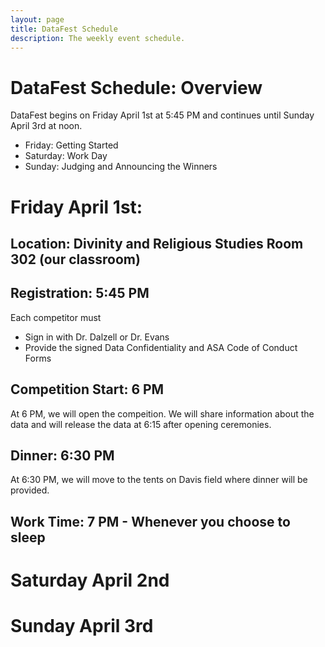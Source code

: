 ```yaml
---
layout: page
title: DataFest Schedule
description: The weekly event schedule.
---
```


# DataFest Schedule: Overview 

DataFest begins on Friday April 1st at 5:45 PM and continues until Sunday April 3rd at noon. 

- Friday: Getting Started
- Saturday: Work Day
- Sunday: Judging and Announcing the Winners 

# Friday April 1st: 

## Location: Divinity and Religious Studies Room 302 (our classroom) 

## **Registration**: 5:45 PM

Each competitor must 

- Sign in with Dr. Dalzell or Dr. Evans
- Provide the signed Data Confidentiality and ASA Code of Conduct Forms

## Competition Start: 6 PM

At 6 PM, we will open the compeition. We will share information about the data and will release the data at 6:15 after opening ceremonies. 

## Dinner: 6:30 PM 

At 6:30 PM, we will move to the tents on Davis field where dinner will be provided. 

## Work Time: 7 PM - Whenever you choose to sleep 

# Saturday April 2nd

# Sunday April 3rd

